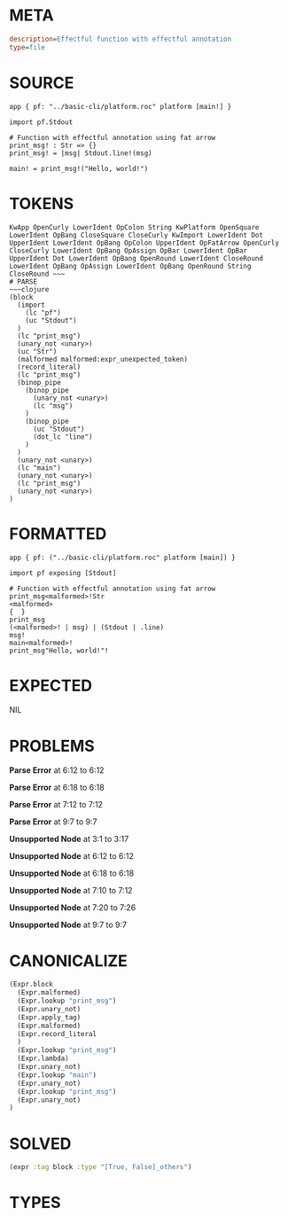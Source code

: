 # META
~~~ini
description=Effectful function with effectful annotation
type=file
~~~
# SOURCE
~~~roc
app { pf: "../basic-cli/platform.roc" platform [main!] }

import pf.Stdout

# Function with effectful annotation using fat arrow
print_msg! : Str => {}
print_msg! = |msg| Stdout.line!(msg)

main! = print_msg!("Hello, world!")
~~~
# TOKENS
~~~text
KwApp OpenCurly LowerIdent OpColon String KwPlatform OpenSquare LowerIdent OpBang CloseSquare CloseCurly KwImport LowerIdent Dot UpperIdent LowerIdent OpBang OpColon UpperIdent OpFatArrow OpenCurly CloseCurly LowerIdent OpBang OpAssign OpBar LowerIdent OpBar UpperIdent Dot LowerIdent OpBang OpenRound LowerIdent CloseRound LowerIdent OpBang OpAssign LowerIdent OpBang OpenRound String CloseRound ~~~
# PARSE
~~~clojure
(block
  (import
    (lc "pf")
    (uc "Stdout")
  )
  (lc "print_msg")
  (unary_not <unary>)
  (uc "Str")
  (malformed malformed:expr_unexpected_token)
  (record_literal)
  (lc "print_msg")
  (binop_pipe
    (binop_pipe
      (unary_not <unary>)
      (lc "msg")
    )
    (binop_pipe
      (uc "Stdout")
      (dot_lc "line")
    )
  )
  (unary_not <unary>)
  (lc "main")
  (unary_not <unary>)
  (lc "print_msg")
  (unary_not <unary>)
)
~~~
# FORMATTED
~~~roc
app { pf: ("../basic-cli/platform.roc" platform [main]) }

import pf exposing [Stdout]

# Function with effectful annotation using fat arrow
print_msg<malformed>!Str
<malformed>
{  }
print_msg
(<malformed>! | msg) | (Stdout | .line)
msg!
main<malformed>!
print_msg"Hello, world!"!
~~~
# EXPECTED
NIL
# PROBLEMS
**Parse Error**
at 6:12 to 6:12

**Parse Error**
at 6:18 to 6:18

**Parse Error**
at 7:12 to 7:12

**Parse Error**
at 9:7 to 9:7

**Unsupported Node**
at 3:1 to 3:17

**Unsupported Node**
at 6:12 to 6:12

**Unsupported Node**
at 6:18 to 6:18

**Unsupported Node**
at 7:10 to 7:12

**Unsupported Node**
at 7:20 to 7:26

**Unsupported Node**
at 9:7 to 9:7

# CANONICALIZE
~~~clojure
(Expr.block
  (Expr.malformed)
  (Expr.lookup "print_msg")
  (Expr.unary_not)
  (Expr.apply_tag)
  (Expr.malformed)
  (Expr.record_literal
  )
  (Expr.lookup "print_msg")
  (Expr.lambda)
  (Expr.unary_not)
  (Expr.lookup "main")
  (Expr.unary_not)
  (Expr.lookup "print_msg")
  (Expr.unary_not)
)
~~~
# SOLVED
~~~clojure
(expr :tag block :type "[True, False]_others")
~~~
# TYPES
~~~roc
~~~
